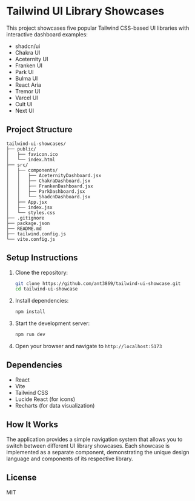 # Tailwind UI Library Showcases
This project showcases five popular Tailwind CSS-based UI libraries with interactive dashboard examples:

- shadcn/ui
- Chakra UI
- Aceternity UI
- Franken UI
- Park UI
- Bulma UI
- React Aria
- Tremor UI
- Varcel UI
- Cult UI
- Next UI

## Project Structure
```
tailwind-ui-showcases/
├── public/
│   ├── favicon.ico
│   └── index.html
├── src/
│   ├── components/
│   │   ├── AceternityDashboard.jsx
│   │   ├── ChakraDashboard.jsx
│   │   ├── FrankenDashboard.jsx
│   │   ├── ParkDashboard.jsx
│   │   └── ShadcnDashboard.jsx
│   ├── App.jsx
│   ├── index.jsx
│   └── styles.css
├── .gitignore
├── package.json
├── README.md
├── tailwind.config.js
└── vite.config.js
```

## Setup Instructions
1. Clone the repository:
   ```bash
   git clone https://github.com/ant3869/tailwind-ui-showcase.git
   cd tailwind-ui-showcase
   ```

2. Install dependencies:
   ```bash
   npm install
   ```

3. Start the development server:
   ```bash
   npm run dev
   ```

4. Open your browser and navigate to `http://localhost:5173`

## Dependencies
- React
- Vite
- Tailwind CSS
- Lucide React (for icons)
- Recharts (for data visualization)

## How It Works
The application provides a simple navigation system that allows you to switch between different UI library showcases. Each showcase is implemented as a separate component, demonstrating the unique design language and components of its respective library.

## License
MIT
